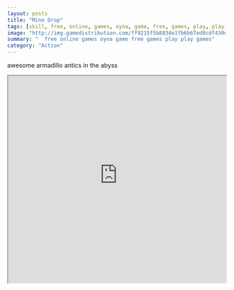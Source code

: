 ```yaml
---
layout: posts
title: "Mine Drop"
tags: [skill, free, online, games, oyna, game, free, games, play, play, games]
image: "http://img.gamedistribution.com/ff9215f5b8834e1fb6b67ed8cdf430df.jpg"
summary: "  free online games oyna game free games play play games"
category: "Action"
---
```


awesome armadillo antics in the abyss

<iframe width="100%" height="480px;" src="http://flash.gamedistribution.com?game=ff9215f5b8834e1fb6b67ed8cdf430df"></iframe>
